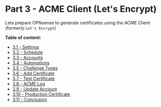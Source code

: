 # Part 3 -  ACME Client (Let's Encrypt)

Lets prepare OPNsense to generate certificates using the ACME Client (formerly `Let's Encrypt`)

**Table of content:**
- [3.1 - Settings](/guides/haproxy/part-3/001-acme-settings.md)
- [3.2 - Schedule](/guides/haproxy/part-3/002-acme-schedule)
- [3.3 - Accounts](/guides/haproxy/part-3/003-acme-accounts)
- [3.4 - Automations](/guides/haproxy/part-3/004-acme-automations)
- [3.5 - Challenge Types](/guides/haproxy/part-3/005-acme-challenge-types)
- [3.6 - Add Certificate](/guides/haproxy/part-3/006-acme-certificates)
- [3.7 - Test Certificate](/guides/haproxy/part-3/007-acme-certificates)
- [3.8 - ACME Log](/guides/haproxy/part-3/008-acme-log)
- [3.9 - Update Account](/guides/haproxy/part-3/009-acme-accounts)
- [3.10 - Production Certificate](/guides/haproxy/part-3/010-acme-certificates)
- [3.11 - Conclusion](/guides/haproxy/part-3/011-acme-conclusion)

